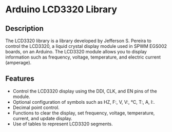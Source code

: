 # Arduino LCD3320 Library  

## Description

The LCD3320 library is a library developed by Jefferson S. Pereira to control the LCD3320, a liquid crystal display module used in SPWM EGS002 boards, on an Arduino. The LCD3320 module allows you to display information such as frequency, voltage, temperature, and electric current (amperage).

## Features

- Control the LCD3320 display using the DDI, CLK, and EN pins of the module.
- Optional configuration of symbols such as HZ, F:, V, V:, °C, T:, A, I:.
- Decimal point control.
- Functions to clear the display, set frequency, voltage, temperature, current, and update display.
- Use of tables to represent LCD3320 segments.
